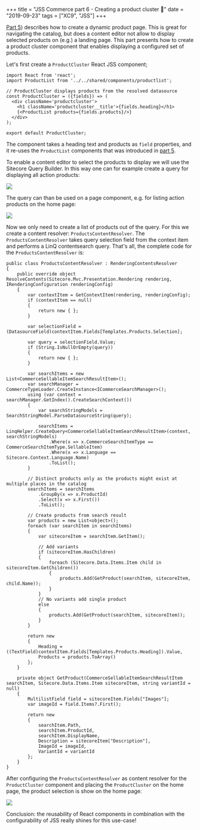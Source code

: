 +++
title = "JSS Commerce part 6 - Creating a product cluster 🎽"
date = "2019-09-23"
tags = ["XC9", "JSS"]
+++

[Part 5](http://jonnekats.nl/2019/implement-catalog-pages/)) describes how to create a dynamic product page. This is great for navigating the catalog, but does a content editor not allow to display selected products on (e.g.) a landing page. This part presents how to create a product cluster component that enables displaying a configured set of products.
<!--more-->

Let's first create a `ProductCluster` React JSS component;
```
import React from 'react';
import ProductList from '../../shared/components/productlist';

// ProductCluster displays products from the resolved datasource
const ProductCluster = ({fields}) => (
  <div className='productcluster'>
    <h1 className='productcluster__title'>{fields.heading}</h1>
    {<ProductList products={fields.products}/>}
  </div>
);

export default ProductCluster;
```
The component takes a heading text and products as `field` properties, and it re-uses the `ProductList` components that was introduced in [part 5](http://jonnekats.nl/2019/implement-catalog-pages/).

To enable a content editor to select the products to display we will use the Sitecore Query Builder.
In this way one can for example create a query for displaying all action products:

![](/jss_product_cluster_querybuilder.png)

The query can than be used on a page component, e.g. for listing action products on the home page:

![](/jss_product_cluster_selection.png)

Now we only need to create a list of products out of the query. For this we create a content resolver: `ProductsContentResolver`.
The `ProductsContentResolver` takes query selection field from the context item and performs a LinQ contentsearch query.
That's all, the complete code for the `ProductsContentResolver` is:

```
public class ProductsContentResolver : RenderingContentsResolver
{
    public override object ResolveContents(Sitecore.Mvc.Presentation.Rendering rendering, IRenderingConfiguration renderingConfig)
    {
        var contextItem = GetContextItem(rendering, renderingConfig);
        if (contextItem == null)
        {
            return new { };
        }

        var selectionField = (DatasourceField)contextItem.Fields[Templates.Products.Selection];

        var query = selectionField.Value;
        if (String.IsNullOrEmpty(query))
        {
            return new { };
        }

        var searchItems = new List<CommerceSellableItemSearchResultItem>();
        var searchManager = CommerceTypeLoader.CreateInstance<ICommerceSearchManager>();
        using (var context = searchManager.GetIndex().CreateSearchContext())
        {
            var searchStringModels = SearchStringModel.ParseDatasourceString(query);

            searchItems = LinqHelper.CreateQuery<CommerceSellableItemSearchResultItem>(context, searchStringModels)
                .Where(x => x.CommerceSearchItemType == CommerceSearchItemType.SellableItem)
                .Where(x => x.Language == Sitecore.Context.Language.Name)
                .ToList();
        }

        // Distinct products only as the products might exist at multiple places in the catalog
        searchItems = searchItems
            .GroupBy(x => x.ProductId)
            .Select(x => x.First())
            .ToList();

        // Create products from search result
        var products = new List<object>();
        foreach (var searchItem in searchItems)
        {
            var sitecoreItem = searchItem.GetItem();
            
            // Add variants
            if (sitecoreItem.HasChildren)
            {
                foreach (Sitecore.Data.Items.Item child in sitecoreItem.GetChildren())
                {
                    products.Add(GetProduct(searchItem, sitecoreItem, child.Name));
                }
            }
            // No variants add single product
            else
            {
                products.Add(GetProduct(searchItem, sitecoreItem));
            }
        }

        return new
        {
            Heading = ((TextField)contextItem.Fields[Templates.Products.Heading]).Value,
            Products = products.ToArray()
        };
    }

    private object GetProduct(CommerceSellableItemSearchResultItem searchItem, Sitecore.Data.Items.Item sitecoreItem, string variantId = null)
    {
        MultilistField field = sitecoreItem.Fields["Images"];
        var imageId = field.Items?.First();

        return new
        {
            searchItem.Path,
            searchItem.ProductId,
            searchItem.DisplayName,
            Description = sitecoreItem["Description"],
            ImageId = imageId,
            VariantId = variantId
        };
    }
}
```

After configuring the `ProductsContentResolver` as content resolver for the `ProductCluster` component and placing the `ProductCluster` on the home page, the product selection is show on the home page:

![](/jss_product_cluster_querybuilder.png)

Conclusion: the reusability of React components in combination with the configurability of JSS really shines for this use-case!

